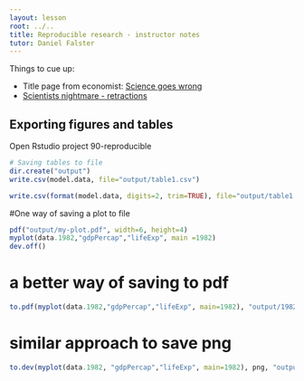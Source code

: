 ```yaml
---
layout: lesson
root: ../..
title: Reproducible research - instructor notes
tutor: Daniel Falster
---
```


Things to cue up:

* Title page from economist: [Science goes wrong](http://www.economist.com/news/leaders/21588069-scientific-research-has-changed-world-now-it-needs-change-itself-how-science-goes-wrong)
* [Scientists nightmare - retractions](http://www.sciencemag.org/content/314/5807/1856.summary)


## Exporting figures and tables

Open Rstudio project 90-reproducible

```r
# Saving tables to file
dir.create("output")
write.csv(model.data, file="output/table1.csv")

write.csv(format(model.data, digits=2, trim=TRUE), file="output/table1.csv", row.names=FALSE, quote=FALSE)
```


#One way of saving a plot to file

```r
pdf("output/my-plot.pdf", width=6, height=4)
myplot(data.1982,"gdpPercap","lifeExp", main =1982)
dev.off()
```

# a better way of saving to pdf

```r
to.pdf(myplot(data.1982,"gdpPercap","lifeExp", main=1982), "output/1982.pdf", width=6, height=4)
```

# similar approach to save png

```r
to.dev(myplot(data.1982, "gdpPercap","lifeExp", main=1982), png, "output/1982.png", width=600, height=400)
```
